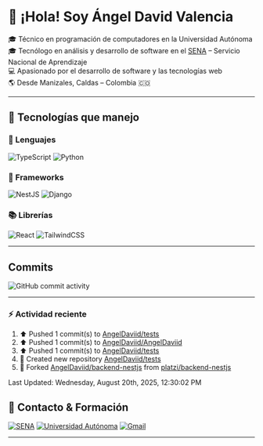 # 👋 ¡Hola! Soy Ángel David Valencia

🎓 Técnico en programación de computadores en la Universidad Autónoma  
🎓 Tecnólogo en análisis y desarrollo de software en el [SENA](https://www.sena.edu.co) – Servicio Nacional de Aprendizaje  
💻 Apasionado por el desarrollo de software y las tecnologías web  
🌎 Desde Manizales, Caldas – Colombia 🇨🇴

---

## 🚀 Tecnologías que manejo

### 🧠 Lenguajes

![TypeScript](https://img.shields.io/badge/TypeScript-3178C6?style=for-the-badge&logo=typescript&logoColor=white)
![Python](https://img.shields.io/badge/Python-3776AB?style=for-the-badge&logo=python&logoColor=white)

### 🧱 Frameworks

![NestJS](https://img.shields.io/badge/NestJS-E0234E?style=for-the-badge&logo=nestjs&logoColor=white)
![Django](https://img.shields.io/badge/Django-092E20?style=for-the-badge&logo=django&logoColor=white)

### 📚 Librerías

![React](https://img.shields.io/badge/React-20232A?style=for-the-badge&logo=react&logoColor=61DAFB)
![TailwindCSS](https://img.shields.io/badge/TailwindCSS-06B6D4?style=for-the-badge&logo=tailwindcss&logoColor=white)

---

## Commits

![GitHub commit activity](https://img.shields.io/github/commit-activity/t/AngelDaviid/SocialMediaSena)

---

### :zap: Actividad reciente
<!--RECENT_ACTIVITY:start-->
1. ⬆️ Pushed 1 commit(s) to [AngelDaviid/tests](https://github.com/AngelDaviid/tests)<br>
2. ⬆️ Pushed 1 commit(s) to [AngelDaviid/AngelDaviid](https://github.com/AngelDaviid/AngelDaviid)<br>
3. ⬆️ Pushed 1 commit(s) to [AngelDaviid/tests](https://github.com/AngelDaviid/tests)<br>
4. 📔 Created new repository [AngelDaviid/tests](https://github.com/AngelDaviid/tests)<br>
5. 🔱 Forked [AngelDaviid/backend-nestjs](https://github.com/AngelDaviid/backend-nestjs) from [platzi/backend-nestjs](https://github.com/platzi/backend-nestjs)<br>
<!--RECENT_ACTIVITY:end-->
<!--RECENT_ACTIVITY:last_update-->
Last Updated: Wednesday, August 20th, 2025, 12:30:02 PM
<!--RECENT_ACTIVITY:last_update_end-->

## 📌 Contacto & Formación

[![SENA](https://img.shields.io/badge/Formado%20en-SENA-00A859?style=for-the-badge&logo=googleclassroom&logoColor=white)](https://www.sena.edu.co)
[![Universidad Autónoma](https://img.shields.io/badge/Técnico-Universidad%20Autónoma-0066CC?style=for-the-badge&logo=academia&logoColor=white)](https://www.autonoma.edu.co)
[![Gmail](https://img.shields.io/badge/Email-angerlvalencia%40gmail.com-D14836?style=for-the-badge&logo=gmail&logoColor=white)](mailto:angerlvalencia@gmail.com)

---


